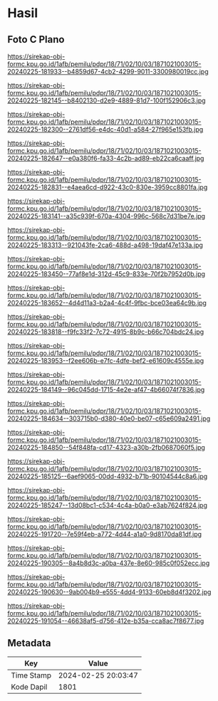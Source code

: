 # Hasil

## Foto C Plano

https://sirekap-obj-formc.kpu.go.id/1afb/pemilu/pdpr/18/71/02/10/03/1871021003015-20240225-181933--b4859d67-4cb2-4299-9011-3300980019cc.jpg

https://sirekap-obj-formc.kpu.go.id/1afb/pemilu/pdpr/18/71/02/10/03/1871021003015-20240225-182145--b8402130-d2e9-4889-81d7-100f152906c3.jpg

https://sirekap-obj-formc.kpu.go.id/1afb/pemilu/pdpr/18/71/02/10/03/1871021003015-20240225-182300--2761df56-e4dc-40d1-a584-27f965e153fb.jpg

https://sirekap-obj-formc.kpu.go.id/1afb/pemilu/pdpr/18/71/02/10/03/1871021003015-20240225-182647--e0a380f6-fa33-4c2b-ad89-eb22ca6caaff.jpg

https://sirekap-obj-formc.kpu.go.id/1afb/pemilu/pdpr/18/71/02/10/03/1871021003015-20240225-182831--e4aea6cd-d922-43c0-830e-3959cc8801fa.jpg

https://sirekap-obj-formc.kpu.go.id/1afb/pemilu/pdpr/18/71/02/10/03/1871021003015-20240225-183141--a35c939f-670a-4304-996c-568c7d31be7e.jpg

https://sirekap-obj-formc.kpu.go.id/1afb/pemilu/pdpr/18/71/02/10/03/1871021003015-20240225-183313--921043fe-2ca6-488d-a498-19daf47e133a.jpg

https://sirekap-obj-formc.kpu.go.id/1afb/pemilu/pdpr/18/71/02/10/03/1871021003015-20240225-183450--77af8e1d-312d-45c9-833e-70f2b7952d0b.jpg

https://sirekap-obj-formc.kpu.go.id/1afb/pemilu/pdpr/18/71/02/10/03/1871021003015-20240225-183652--4d4d11a3-b2a4-4c4f-9fbc-bce03ea64c9b.jpg

https://sirekap-obj-formc.kpu.go.id/1afb/pemilu/pdpr/18/71/02/10/03/1871021003015-20240225-183818--f9fc33f2-7c72-4915-8b9c-b66c704bdc24.jpg

https://sirekap-obj-formc.kpu.go.id/1afb/pemilu/pdpr/18/71/02/10/03/1871021003015-20240225-183953--f2ee606b-e7fc-4dfe-bef2-e61609c4555e.jpg

https://sirekap-obj-formc.kpu.go.id/1afb/pemilu/pdpr/18/71/02/10/03/1871021003015-20240225-184149--96c045dd-1715-4e2e-af47-4b66074f7836.jpg

https://sirekap-obj-formc.kpu.go.id/1afb/pemilu/pdpr/18/71/02/10/03/1871021003015-20240225-184634--303715b0-d380-40e0-be07-c65e609a2491.jpg

https://sirekap-obj-formc.kpu.go.id/1afb/pemilu/pdpr/18/71/02/10/03/1871021003015-20240225-184850--54f848fa-cd17-4323-a30b-2fb0687060f5.jpg

https://sirekap-obj-formc.kpu.go.id/1afb/pemilu/pdpr/18/71/02/10/03/1871021003015-20240225-185125--6aef9065-00dd-4932-b71b-90104544c8a6.jpg

https://sirekap-obj-formc.kpu.go.id/1afb/pemilu/pdpr/18/71/02/10/03/1871021003015-20240225-185247--13d08bc1-c534-4c4a-b0a0-e3ab7624f824.jpg

https://sirekap-obj-formc.kpu.go.id/1afb/pemilu/pdpr/18/71/02/10/03/1871021003015-20240225-191720--7e59f4eb-a772-4d44-a1a0-9d8170da81df.jpg

https://sirekap-obj-formc.kpu.go.id/1afb/pemilu/pdpr/18/71/02/10/03/1871021003015-20240225-190305--8a4b8d3c-a0ba-437e-8e60-985c0f052ecc.jpg

https://sirekap-obj-formc.kpu.go.id/1afb/pemilu/pdpr/18/71/02/10/03/1871021003015-20240225-190630--9ab004b9-e555-4dd4-9133-60eb8d4f3202.jpg

https://sirekap-obj-formc.kpu.go.id/1afb/pemilu/pdpr/18/71/02/10/03/1871021003015-20240225-191054--46638af5-d756-412e-b35a-cca8ac7f8677.jpg


## Metadata

| Key        | Value               |
| ---------- | ------------------- |
| Time Stamp | 2024-02-25 20:03:47 |
| Kode Dapil | 1801                |



